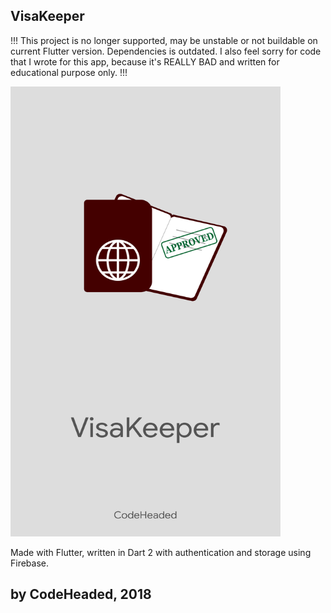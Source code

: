 ## VisaKeeper
!!! This project is no longer supported, may be unstable or not buildable on current Flutter version.
Dependencies is outdated.
I also feel sorry for code that I wrote for this app, because it's REALLY BAD and written for educational purpose only. !!!

<img src="https://github.com/RMinibaev/VisaKeeper/blob/master/assets/VisaScreen.png" width="432" height="720">

Made with Flutter, written in Dart 2 with authentication and storage using Firebase.

## by CodeHeaded, 2018
